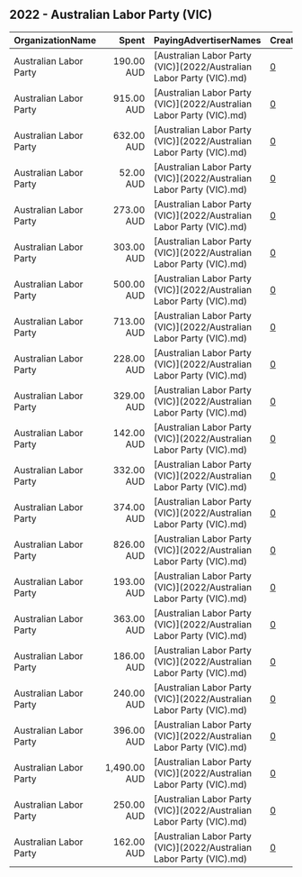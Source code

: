 ## 2022 - Australian Labor Party (VIC) 
|OrganizationName|Spent|PayingAdvertiserNames|CreativeUrls|Impressions|Genders|AgeBrackets|CountryCodes|BillingAddresses|CandidateBallotInformation|
|:---|---:|:---|:---|---:|:---|:---|:---|:---|:---|
|Australian Labor Party|190.00 AUD|[Australian Labor Party (VIC)](2022/Australian Labor Party (VIC).md)|[0](https://www.snap.com/political-ads/asset/e6f15c83aeb23b5979b25856739096052d87efe716ddf8adc40c00ad92c3574c?mediaType=png)|12,871||18-26|australia|AU|Australian Labor Party VIC Branch|
|Australian Labor Party|915.00 AUD|[Australian Labor Party (VIC)](2022/Australian Labor Party (VIC).md)|[0](https://www.snap.com/political-ads/asset/9f039518361b93c3928abe9573cebe0cd8a539260620f4df5af670af4ae43f96?mediaType=png)|35,765||18-26|australia|AU|Australian Labor Party VIC|
|Australian Labor Party|632.00 AUD|[Australian Labor Party (VIC)](2022/Australian Labor Party (VIC).md)|[0](https://www.snap.com/political-ads/asset/0a79fac51e4dc60fe366dd9df3b4a928c68d35ac9441d1b80e3e6989f11f05b5?mediaType=png)|24,869||18-26|australia|AU|Australian Labor Party VIC|
|Australian Labor Party|52.00 AUD|[Australian Labor Party (VIC)](2022/Australian Labor Party (VIC).md)|[0](https://www.snap.com/political-ads/asset/43eafb82faeb16b5b9d958a7c6be2a49cb8ca2f96ca86d0f2260c6bfe63502a7?mediaType=png)|2,512||18-26|australia|AU|Australian Labor Party VIC|
|Australian Labor Party|273.00 AUD|[Australian Labor Party (VIC)](2022/Australian Labor Party (VIC).md)|[0](https://www.snap.com/political-ads/asset/cef792fe8ccf5c0301bb9854b6916e787bcf34bfb51e50753b98c5d3e2a10b69?mediaType=png)|140,934||25-|australia|AU|Australian Labor Party|
|Australian Labor Party|303.00 AUD|[Australian Labor Party (VIC)](2022/Australian Labor Party (VIC).md)|[0](https://www.snap.com/political-ads/asset/eafa2c006fb07dab6ce76d0bf2907a007768740a2df49dcae10f8b80a73705d2?mediaType=png)|64,240||18-25|australia|AU|Australian Labor Party|
|Australian Labor Party|500.00 AUD|[Australian Labor Party (VIC)](2022/Australian Labor Party (VIC).md)|[0](https://www.snap.com/political-ads/asset/0eb245b897a42bb1b4553b428f023f944ae4892b01cba61e959e82e380db9509?mediaType=png)|69,144||18-25|australia|AU|Australian Labor Party VIC|
|Australian Labor Party|713.00 AUD|[Australian Labor Party (VIC)](2022/Australian Labor Party (VIC).md)|[0](https://www.snap.com/political-ads/asset/a304ebb3db1215583778e8013174dd3882e3b54cb4c18e972ef134ad0f6d979b?mediaType=png)|29,243||18-26|australia|AU|Australian Labor Party VIC|
|Australian Labor Party|228.00 AUD|[Australian Labor Party (VIC)](2022/Australian Labor Party (VIC).md)|[0](https://www.snap.com/political-ads/asset/a3140b3b8c706c6a0926da9571763863dc05abff8024f30218d83b26a937128b?mediaType=png)|15,640||18-26|australia|AU|Australian Labor Party VIC Branch|
|Australian Labor Party|329.00 AUD|[Australian Labor Party (VIC)](2022/Australian Labor Party (VIC).md)|[0](https://www.snap.com/political-ads/asset/9aecd8ff97a498e8c5db41f89321abc8d44ba241abb032dbee0c9b760d1bee7f?mediaType=png)|170,377||25-|australia|AU|Australian Labor Party|
|Australian Labor Party|142.00 AUD|[Australian Labor Party (VIC)](2022/Australian Labor Party (VIC).md)|[0](https://www.snap.com/political-ads/asset/b0b7739afee7246732535a6a4f6fbaaa3f3f6895639215cc90d87a8792aae30b?mediaType=png)|8,694||18-26|australia|AU|Australian Labor Party VIC Branch|
|Australian Labor Party|332.00 AUD|[Australian Labor Party (VIC)](2022/Australian Labor Party (VIC).md)|[0](https://www.snap.com/political-ads/asset/00e8ae881387bd86601e95b08b23ca7da15b40a48d848cc3ac45674b48fef5e4?mediaType=png)|69,363||18-25|australia|AU|Australian Labor Party|
|Australian Labor Party|374.00 AUD|[Australian Labor Party (VIC)](2022/Australian Labor Party (VIC).md)|[0](https://www.snap.com/political-ads/asset/f59f26dfba600c19cbe4864b8335606c1002313e081574ac5f91e7c2155323d2?mediaType=png)|15,860||18-26|australia|AU|Australian Labor Party VIC|
|Australian Labor Party|826.00 AUD|[Australian Labor Party (VIC)](2022/Australian Labor Party (VIC).md)|[0](https://www.snap.com/political-ads/asset/f59f26dfba600c19cbe4864b8335606c1002313e081574ac5f91e7c2155323d2?mediaType=png)|54,669||18-26|australia|AU|Australian Labor Party VIC Branch|
|Australian Labor Party|193.00 AUD|[Australian Labor Party (VIC)](2022/Australian Labor Party (VIC).md)|[0](https://www.snap.com/political-ads/asset/43eafb82faeb16b5b9d958a7c6be2a49cb8ca2f96ca86d0f2260c6bfe63502a7?mediaType=png)|12,140||18-26|australia|AU|Australian Labor Party VIC Branch|
|Australian Labor Party|363.00 AUD|[Australian Labor Party (VIC)](2022/Australian Labor Party (VIC).md)|[0](https://www.snap.com/political-ads/asset/24c77f8f757177c45aa5420071ccac19cb7ef7735de5fc74927722d1781b5055?mediaType=png)|80,302||18-25|australia|AU|Australian Labor Party|
|Australian Labor Party|186.00 AUD|[Australian Labor Party (VIC)](2022/Australian Labor Party (VIC).md)|[0](https://www.snap.com/political-ads/asset/0a79fac51e4dc60fe366dd9df3b4a928c68d35ac9441d1b80e3e6989f11f05b5?mediaType=png)|12,870||18-26|australia|AU|Australian Labor Party VIC Branch|
|Australian Labor Party|240.00 AUD|[Australian Labor Party (VIC)](2022/Australian Labor Party (VIC).md)|[0](https://www.snap.com/political-ads/asset/e06b811f80efdb8ff785beb2d5e9fcf795dac74725d2bbc2e07d6f08588f1f02?mediaType=png)|14,581||18-26|australia|AU|Australian Labor Party VIC Branch|
|Australian Labor Party|396.00 AUD|[Australian Labor Party (VIC)](2022/Australian Labor Party (VIC).md)|[0](https://www.snap.com/political-ads/asset/aa5ae4d5beb1517a42f3bd5770b62220d25eb6e2e555d0cc757a08ac2e4350a1?mediaType=png)|248,622||25-|australia|AU|Australian Labor Party|
|Australian Labor Party|1,490.00 AUD|[Australian Labor Party (VIC)](2022/Australian Labor Party (VIC).md)|[0](https://www.snap.com/political-ads/asset/7323cf30b4a442d6890b23f89979de6a08aa3fa118ebe1a76dc9ac6a5b12dded?mediaType=png)|87,632||18-26|australia|AU|Australian Labor Party VIC Branch|
|Australian Labor Party|250.00 AUD|[Australian Labor Party (VIC)](2022/Australian Labor Party (VIC).md)|[0](https://www.snap.com/political-ads/asset/9f039518361b93c3928abe9573cebe0cd8a539260620f4df5af670af4ae43f96?mediaType=png)|14,305||18-26|australia|AU|Australian Labor Party VIC Branch|
|Australian Labor Party|162.00 AUD|[Australian Labor Party (VIC)](2022/Australian Labor Party (VIC).md)|[0](https://www.snap.com/political-ads/asset/a3140b3b8c706c6a0926da9571763863dc05abff8024f30218d83b26a937128b?mediaType=png)|7,870||18-26|australia|AU|Australian Labor Party VIC|
